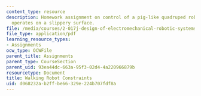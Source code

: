 ```yaml
---
content_type: resource
description: Homework assignment on control of a pig-like quadruped robot when it
  operates on a slippery surface.
file: /media/courses/2-017j-design-of-electromechanical-robotic-systems-fall-2009/d068232ab2ffbe66329e224b707fdf8a_MIT2_017JF09_p27.pdf
file_type: application/pdf
learning_resource_types:
- Assignments
ocw_type: OCWFile
parent_title: Assignments
parent_type: CourseSection
parent_uid: 93ea44dc-663a-95f3-02d4-4a220966879b
resourcetype: Document
title: Walking Robot Constraints
uid: d068232a-b2ff-be66-329e-224b707fdf8a
---
```

